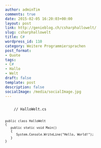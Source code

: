 ```yaml
---
author: adminTim
comments: true
date: 2015-02-05 16:20:03+00:00
layout: post
link: http://genieblog.ch/csharphallowelt/
slug: csharphallowelt
title: C#
wordpress_id: 110
category: Weitere Programmiersprachen
post_format:
- Quote
tags:
- C#
- Hallo
- Welt
draft: false
template: post
description: false
socialImage: /media/socialImage.jpg
---
```


<code class="prettyprint">
    // HalloWelt.cs
    
    public class HalloWelt
    {
       public static void Main()
       {
          System.Console.WriteLine("Hello, World!");
       }
    }
    
